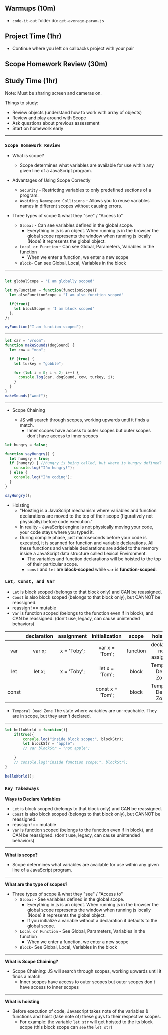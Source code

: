 ## Warmups (10m)
- `code-it-out` folder do: `get-average-param.js`
  
## Project Time (1hr)
- Continue where you left on callbacks project with your pair

## Scope Homework Review (30m)

## Study Time (1hr) 
Note: Must be sharing screen and cameras on.

Things to study:
- Review objects (understand how to work with array of objects)
- Review and play around with Scope
- Ask questions about previous assessment
- Start on homework early
---

### `Scope Homework Review`
- What is scope?

  - Scope determines what variables are available for use within any given line
    of a JavaScript program.

- Advantages of Using Scope Correctly

  - `Security` - Restricting variables to only predefined sections of a program.
  - `Avoiding Namespace Collisions` - Allows you to reuse variables
    names in different scopes without causing errors.

- Three types of scope & what they "see" / "Access to"

  - `Global` - Can see variables defined in the global scope.
    - Everything in js is an object. When running js in the browser the global
      scope represents the window when running js locally (Node) it represents the
      global object.
  - `Local or Function` - Can see Global, Parameters, Variables in the function
    - When we enter a function, we enter a new scope
  - `Block`- Can see Global, Local, Variables in the block

---

```js

let globalScope = 'I am globally scoped'

let myFunction = function(functionScope){
  let alsoFunctionScope = "I am also function scoped"

  if(true){
    let blockScope = 'I am block scoped'
  };
};

myFunction("I am function scoped");

```

---

```js
let car = "vroom";
function makeSounds(dogSound) {
  let cow = "moo";

  if (true) {
    let turkey = "gobble";

    for (let i = 0; i < 2; i++) {
      console.log(car, dogSound, cow, turkey, i);
    }
  }
}
makeSounds("woof");
```

---

- Scope Chaining

  - JS will search through scopes, working upwards until it finds a match.
    - Inner scopes have access to outer scopes but outer scopes don't have
      access to inner scopes

```js
let hungry = false;

function sayHungry() {
  let hungry = true;
  if (hungry) { //hungry is being called, but where is hungry defined?
    console.log("I'm hungry!");
  } else {
    console.log("I'm coding");
  }
}

sayHungry();
```

- Hoisting
  - "Hoisting is a JavaScript mechanism where variables and function declarations are moved to the top of their scope (figuratively not physically) before code execution."
  - In reality - JavaScript engine is not physically moving your code, your code stays where you typed it.
  - During compile phase, just microseconds before your code is executed, it is scanned for function and variable declarations. All these functions and variable declarations are added to the memory inside a JavaScript data structure called Lexical Environment.
    - The variables and function declarations will be hoisted to the top of their particular scope.
    - `const` and `let` are **block-scoped** while `var` is **function-scoped**.

### `Let, Const, and Var`

- `Let` is block scoped (belongs to that block only) and CAN be reassigned.
- `Const` is also block scoped (belongs to that block only), but CANNOT be reassigned.
- reassign !== mutable
- `Var` is function scoped (belongs to the function even if in block), and CAN be reassigned. (don't use, legacy, can cause unintended behaviors)


|       | declaration | assignment  |  initialization  |  scope   |        hoisting        |
| :---: | :---------: | :---------: | :--------------: | :------: | :--------------------: |
|  var  |   var x;    | x = 'Toby'; |  var x = 'Tom';  | function | declared; not assigned |
|  let  |   let x;    | x = 'Toby'; |  let x = 'Tom';  |  block   |   Temporal Dead Zone   |
| const |             |             | const x = 'Tom'; |  block   |   Temporal Dead Zone   |
- `Temporal Dead Zone` The state where variables are un-reachable. They are in scope, but they aren't declared.
---

```js
let helloWorld = function(){
    if(true){
        console.log("inside block scope:", blockStr);
        let blockStr = "apple";
        // var blockStr = "not apple";
        
    }
    // console.log("inside function scope:", blockStr);
}

helloWorld();
```

### `Key Takeaways`

**Ways to Declare Variables**
- `Let` is block scoped (belongs to that block only) and CAN be reassigned.
- `Const` is also block scoped (belongs to that block only), but CANNOT be reassigned.
- reassign !== mutable
- `Var` is function scoped (belongs to the function even if in block), and CAN be reassigned. (don't use, legacy, can cause unintended behaviors)
---
**What is scope?**
- Scope determines what variables are available for use within any given line of a JavaScript program.
---
**What are the type of scopes?**
- Three types of scope & what they "see" / "Access to"
  - `Global` - See variables defined in the global scope.
    - Everything in js is an object. When running js in the browser the global
      scope represents the window when running js locally (Node) it represents the
      global object.
    - If you initialize a variable without a declaration it defaults to the
      global scope.
  - `Local or Function` - See Global, Parameters, Variables in the function
    - When we enter a function, we enter a new scope
  - `Block`- See Global, Local, Variables in the block

---
**What is Scope Chaining?**
- Scope Chaining: JS will search through scopes, working upwards until it finds a match.
  - Inner scopes have access to outer scopes but outer scopes don't have
    access to inner scopes
---

**What is hoisting**
- Before execution of code, Javascript takes note of the variables & functions and hoist (take note of) these guys to their respective scopes.
  - For example: the variable `let str` will get hoisted to the its block scope (this block scope can `see` the `let str`)